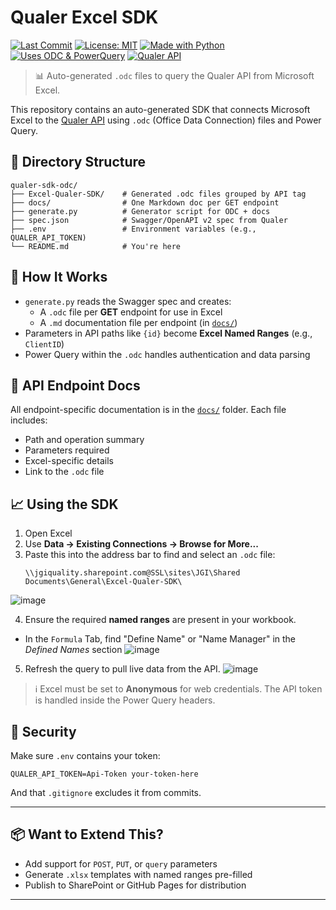 # Qualer Excel SDK

[![Last Commit](https://img.shields.io/github/last-commit/Johnson-Gage-Inspection-Inc/qualer-sdk-odc)](https://github.com/Johnson-Gage-Inspection-Inc/qualer-sdk-odc/commits/main)
[![License: MIT](https://img.shields.io/badge/license-MIT-blue.svg)](LICENSE)
[![Made with Python](https://img.shields.io/badge/Made%20with-Python-3776AB?logo=python&logoColor=white)](https://www.python.org/)
[![Uses ODC & PowerQuery](https://img.shields.io/badge/Excel-.odc%20%2B%20PowerQuery-brightgreen)](#)
[![Qualer API](https://img.shields.io/badge/Qualer%20API-v1-orange)](https://jgiquality.qualer.com/swagger/ui/index)

> 📊 Auto-generated `.odc` files to query the Qualer API from Microsoft Excel.

This repository contains an auto-generated SDK that connects Microsoft Excel to the [Qualer API](https://jgiquality.qualer.com) using `.odc` (Office Data Connection) files and Power Query.

## 📂 Directory Structure

```
qualer-sdk-odc/
├── Excel-Qualer-SDK/    # Generated .odc files grouped by API tag
├── docs/                # One Markdown doc per GET endpoint
├── generate.py          # Generator script for ODC + docs
├── spec.json            # Swagger/OpenAPI v2 spec from Qualer
├── .env                 # Environment variables (e.g., QUALER_API_TOKEN)
└── README.md            # You're here
```

## 🔧 How It Works

- `generate.py` reads the Swagger spec and creates:
  - A `.odc` file per **GET** endpoint for use in Excel
  - A `.md` documentation file per endpoint (in [`docs/`](./docs/README.md))
- Parameters in API paths like `{id}` become **Excel Named Ranges** (e.g., `ClientID`)
- Power Query within the `.odc` handles authentication and data parsing

## 📑 API Endpoint Docs

All endpoint-specific documentation is in the [`docs/`](./docs/README.md) folder. Each file includes:
- Path and operation summary
- Parameters required
- Excel-specific details
- Link to the `.odc` file

## 📈 Using the SDK

1. Open Excel
2. Use **Data → Existing Connections → Browse for More...**
3. Paste this into the address bar to find and select an `.odc` file:
   ```
   \\jgiquality.sharepoint.com@SSL\sites\JGI\Shared Documents\General\Excel-Qualer-SDK\
   ```
![image](https://github.com/user-attachments/assets/e536b959-8e1d-4fa3-a34e-058a9baf2f8f)

4. Ensure the required **named ranges** are present in your workbook.
  - In the `Formula` Tab, find "Define Name" or "Name Manager" in the _Defined Names_ section
    ![image](https://github.com/user-attachments/assets/b0ae65a3-eac9-4e63-a6f3-3eff3e0f3813)
5. Refresh the query to pull live data from the API.
  ![image](https://github.com/user-attachments/assets/ee83bb7a-b0de-4a65-8b80-7188930fac71)

> ℹ️ Excel must be set to **Anonymous** for web credentials. The API token is handled inside the Power Query headers.

## 🔐 Security

Make sure `.env` contains your token:
```
QUALER_API_TOKEN=Api-Token your-token-here
```
And that `.gitignore` excludes it from commits.

---

## 📦 Want to Extend This?

- Add support for `POST`, `PUT`, or `query` parameters
- Generate `.xlsx` templates with named ranges pre-filled
- Publish to SharePoint or GitHub Pages for distribution

---
